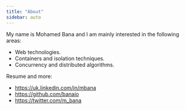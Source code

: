 ```yaml
---
title: "About"
sidebar: auto
---
```

My name is Mohamed Bana and I am mainly interested in the following areas:

* Web technologies.
* Containers and isolation techniques.
* Concurrency and distributed algorithms.

Resume and more:

* <https://uk.linkedin.com/in/mbana>
* <https://github.com/banaio>
* <https://twitter.com/m_bana>
